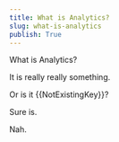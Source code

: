 ```yaml
---
title: What is Analytics?
slug: what-is-analytics
publish: True
---
```


What is Analytics?

It is really really something.

Or is it {{NotExistingKey}}?

Sure is.

Nah.
